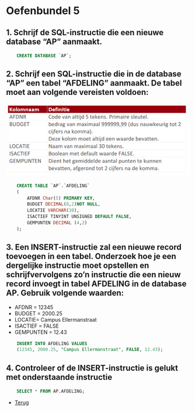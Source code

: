 # Oefenbundel 5

## 1. Schrijf de SQL-instructie die een nieuwe database “AP” aanmaakt.

```sql
    CREATE DATABASE `AP`;
```

## 2. Schrijf een SQL-instructie die in de database “AP” een tabel “AFDELING” aanmaakt. De tabel moet aan volgende vereisten voldoen:

![Deel5_Oef2](/Index/Pictures/Deel2_Oefenbundel5_Oef2.PNG)

```sql
    CREATE TABLE `AP`.`AFDELING`
    (
        AFDNR Char(5) PRIMARY KEY,
        BUDGET DECIMAL(8,2)NOT NULL,
        LOCATIE VARCHAR(30),
        ISACTIEF TINYINT UNSIGNED DEFAULT FALSE,
        GEMPUNTEN DECIMAL (4,2)
    );
```

## 3. Een INSERT-instructie zal een nieuwe record toevoegen in een tabel. Onderzoek hoe je een dergelijke instructie moet opstellen en schrijfvervolgens zo’n instructie die een nieuw record invoegt in tabel AFDELING in de database AP. Gebruik volgende waarden:

- AFDNR = 12345
- BUDGET = 2000.25
- LOCATIE= Campus Ellermanstraat
- ISACTIEF = FALSE
- GEMPUNTEN = 12.43

```sql
    INSERT INTO AFDELING VALUES 
    (12345, 2000.25, "Campus Ellermanstraat", FALSE, 12.43);
```

## 4. Controleer of de INSERT-instructie is gelukt met onderstaande instructie

```sql
    SELECT * FROM AP.AFDELING;
```

- [Terug](../Deel2.md)